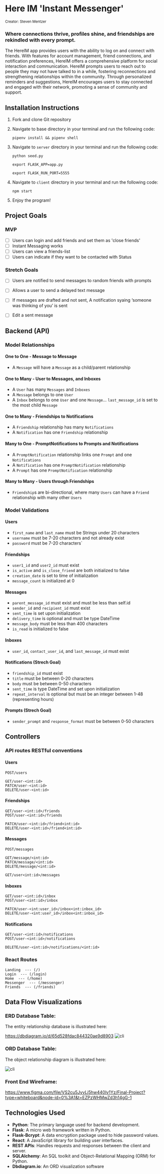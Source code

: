 # Here IM 'Instant Messenger'
<sup> Creator: Steven Mentzer </sup>

### Where connections thrive, profiles shine, and friendships are rekindled with every prompt.

The HereIM app provides users with the ability to log on and connect with friends. With features for account management, friend connections, and notification preferences, HereIM offers a comprehensive platform for social interaction and communication. HereIM prompts users to reach out to people they may not have talked to in a while, fostering reconnections and strengthening relationships within the community. Through personalized reminders and suggestions, HereIM encourages users to stay connected and engaged with their network, promoting a sense of community and support.


## Installation Instructions

1. Fork and clone Git repository
2. Navigate to base directory in your terminal and run the following code: 

    ```pipenv install && pipenv shell```
    
3. Navigate to `server` directory in your terminal and run the following code: 

    ```python seed.py```

    ```export FLASK_APP=app.py```
    
    ```export FLASK_RUN_PORT=5555```

4. Navigate to `client` directory in your terminal and run the following code: 

    ```npm start```

5. Enjoy the program!

## Project Goals
### MVP
- [ ] Users can login and add friends and set them as 'close friends'
- [ ] Instant Messaging works
- [ ] Users can view a friends-list
- [ ] Users can indicate if they want to be contacted with Status

### Stretch Goals
- [ ] Users are notified to send messages to random friends with prompts
- [ ] Allows a user to send a delayed text message
- [ ] If messages are drafted and not sent, A notification syaing ‘someone was thinking of you’ is sent
- [ ] Edit a sent message


## Backend (API)
### Model Relationships
#### One to One - Message to Message
* A `Message` will have a `Message` as a child/parent relationship

#### One to Many - User to Messages, and Inboxes
* A `User` has many `Messages` and `Inboxes`
* A `Message` belongs to one `User`
* A `Inbox` belongs to one `User` and one `Message`... `last_message_id` is set to the most child `Message`

#### One to Many - Friendships to Notifications
* A `Friendship` relationship has many `Notifications`
* A `Notification` has one `Friendship` relationship

#### Many to One - PromptNotifications to Prompts and Notifications
* A `PromptNotification` relationship links one `Prompt` and one `Notifications`
* A `Notification` has one `PromptNotification` relationship
* A `Prompt` has one `PromptNotification` relationship

#### Many to Many - Users through Friendships
* `Friendship`s are bi-directional, where many `Users` can have a `Friend` relationship with many other `Users`

### Model Validations

#### Users
* `first_name` and `last_name` must be Strings under 20 characters
* `username` must be 7-20 characters and not already exist
* `password` must be 7-20 characters`

#### Friendships
* `user1_id` and `user2_id` must exist
* `is_active` and `is_close_friend` are both initialized to false
* `creation_date` is set to time of initialization
* `message_count` is initialized at 0

#### Messages
* `parent_message_id` must exist and must be less than self.id
* `sender_id` and `recipient_id` must exist
* `sent_time` is set upon initialization
* `delivery_time` is optional and must be type DateTime
* `message_body` must be less than 400 characters
* `is_read` is initialized to false

#### Inboxes
* `user_id`, `contact_user_id`, and `last_message_id` must exist

#### Notifications (Strech Goal)
* `friendship_id` must exist
* `title` must be between 0-20 characters
* `body` must be between 0-50 characters
* `sent_time` is type DateTime and set upon initialization
* `repeat_interval` is optional but must be an integer between 1-48 (representing hours)

#### Prompts (Strech Goal)
* `sender_prompt` and `response_format` must be between 0-50 characters





## Controllers
### API routes RESTful conventions
#### Users
```
POST/users
```
```
GET/user-<int:id>
PATCH/user-<int:id>
DELETE/user-<int:id>
```
#### Friendships
```
GET/user-<int:id>/friends
POST/user-<int:id>/friends
```
```
PATCH/user-<int:id>/friend<int:id>
DELETE/user-<int:id>/friend<int:id>
```
#### Messages
```
POST/messages
```
```
GET/message/<int:id>
PATCH/message/<int:id>
DELETE/message/<int:id>
```
```
GET/user<int:id>/messages
```
#### Inboxes
```
GET/user-<int:id>/inbox
POST/user-<int:id>/inbox
```
```
PATCH/user-<int:user_id>/inbox<int:inbox_id>
DELETE/user-<int:user_id>/inbox<int:inbox_id>
```
#### Notifications
```
GET/user-<int:id>/notifications
POST/user-<int:id>/notifications
```
```
DELETE/user-<int:id>/notifications/<int:id>
```



### React Routes
```
Landing  --- (/)
Login  --- (/login)
Home  --- (/home)
Messenger  --- (/messenger)
Friends  --- (/friends)
```
## Data Flow Visualizations

 ### ERD Database Table: 
 The entity relationship database is illustrated here: 

 https://dbdiagram.io/d/65d528fdac844320ae9d8903
![cli](./HereIM_ERD.png)

 ### ORD Database Table: 
 The object relationship diagram is illustrated here: 

![cli](./HereIM_ORD.png)

 ### Front End Wireframe:  

https://www.figma.com/file/VS2cu5JyvLj5hw440Iv1Yz/Final-Project?type=whiteboard&node-id=0%3A1&t=EZPzWHMwZd3h14gG-1

## Technologies Used

- **Python**: The primary language used for backend development.
- **Flask**: A micro web framework written in Python.
- **Flask-Bcrypt**: A data encryption package used to hide password values.
- **React**: A JavaScript library for building user interfaces.
- **REST APIs**: Handles requests and responses between the client and server.
- **SQLAlchemy**: An SQL toolkit and Object-Relational Mapping (ORM) for Python.
- **Dbdiagram.io**: An ORD visualization software
